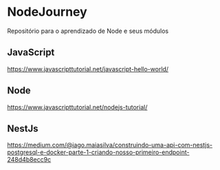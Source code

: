 # NodeJourney
Repositório para o aprendizado de Node e seus módulos

## JavaScript
https://www.javascripttutorial.net/javascript-hello-world/

## Node
https://www.javascripttutorial.net/nodejs-tutorial/

## NestJs
https://medium.com/@iago.maiasilva/construindo-uma-api-com-nestjs-postgresql-e-docker-parte-1-criando-nosso-primeiro-endpoint-248d4b8ecc9c
